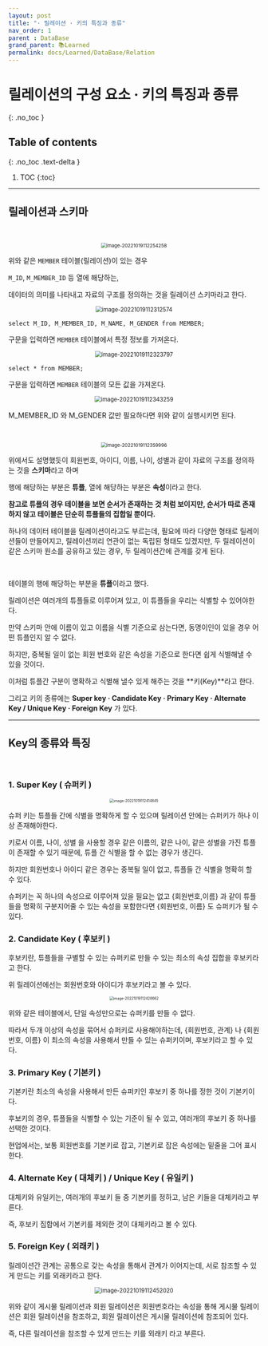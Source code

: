 ```yaml
---
layout: post
title: "· 릴레이션 · 키의 특징과 종류"
nav_order: 1
parent : DataBase
grand_parent: 📚Learned
permalink: docs/Learned/DataBase/Relation
---
```


# 릴레이션의 구성 요소 · 키의 특징과 종류
{: .no_toc }

## Table of contents
{: .no_toc .text-delta }

1. TOC
{:toc}

---

## 릴레이션과 스키마

<br>

<p align="center">
<img src="https://raw.githubusercontent.com/buinq/imageServer/main/img/image-20221019112254258.png" alt="image-20221019112254258" style="zoom: 67%;" />
</p>

위와 같은 `MEMBER` 테이블(릴레이션)이 있는 경우



`M_ID`, `M_MEMBER_ID` 등 열에 해당하는,



데이터의 의미를 나타내고 자료의 구조를 정의하는 것을 릴레이션 스키마라고 한다.


<p align="center">
<img src="https://raw.githubusercontent.com/buinq/imageServer/main/img/image-20221019112312574.png" alt="image-20221019112312574" style="zoom:80%;" />
</p>


`select M_ID, M_MEMBER_ID, M_NAME, M_GENDER from MEMBER;`



구문을 입력하면 `MEMBER` 테이블에서 특정 정보를 가져온다.


<p align="center">
<img src="https://raw.githubusercontent.com/buinq/imageServer/main/img/image-20221019112323797.png" alt="image-20221019112323797" style="zoom: 80%;" />
</p>

`select * from MEMBER;`



구문을 입력하면 `MEMBER` 테이블의 모든 값을 가져온다.


<p align="center">
<img src="https://raw.githubusercontent.com/buinq/imageServer/main/img/image-20221019112343259.png" alt="image-20221019112343259" style="zoom:80%;" />
</p>

M_MEMBER_ID 와 M_GENDER 값만 필요하다면 위와 같이 실행시키면 된다.



<br>

<p align="center">
<img src="https://raw.githubusercontent.com/buinq/imageServer/main/img/image-20221019112359996.png" alt="image-20221019112359996" style="zoom: 67%;" />
</p>

위에서도 설명했듯이 회원번호, 아이디, 이름, 나이, 성별과 같이 자료의 구조를 정의하는 것을 **스키마**라고 하며



행에 해당하는 부분은 **튜플**, 열에 해당하는 부분은 **속성**이라고 한다.



**참고로 튜플의 경우 테이블을 보면 순서가 존재하는 것 처럼 보이지만, 순서가 따로 존재하지 않고 테이블은 단순히 튜플들의 집합일 뿐이다.**



하나의 데이터 테이블을 릴레이션이라고도 부르는데, 필요에 따라 다양한 형태로 릴레이션들이 만들어지고, 릴레이션끼리 연관이 없는 독립된 형태도 있겠지만, 두 릴레이션이 같은 스키마 원소를 공유하고 있는 경우, 두 릴레이션간에 관계를 갖게 된다.




<br>

테이블의 행에 해당하는 부분을 **튜플**이라고 했다.



릴레이션은 여러개의 튜플들로 이루어져 있고, 이 튜플들을 우리는 식별할 수 있어야한다.



만약 스키마 안에 이름이 있고 이름을 식별 기준으로 삼는다면, 동명이인이 있을 경우 어떤 튜플인지 알 수 없다.



하지만, 중복될 일이 없는 회원 번호와 같은 속성을 기준으로 한다면 쉽게 식별해낼 수 있을 것이다.



이처럼 튜플간 구분이 명확하고 식별해 낼수 있게 해주는 것을 **키(Key)**라고 한다.



그리고 키의 종류에는 **Super key · Candidate Key · Primary Key · Alternate Key / Unique Key · Foreign Key** 가 있다.





------

## Key의 종류와 특징

<br>

### **1. Super Key ( 슈퍼키 )**


<p align="center">
<img src="https://raw.githubusercontent.com/buinq/imageServer/main/img/image-20221019112414845.png" alt="image-20221019112414845" style="zoom: 50%;" />
</p>

슈퍼 키는 튜플들 간에 식별을 명확하게 할 수 있으며 릴레이션 안에는 슈퍼키가 하나 이상 존재해야한다.



키로서 이름, 나이, 성별 을 사용할 경우 같은 이름의, 같은 나이, 같은 성별을 가진 튜플이 존재할 수 있기 때문에, 튜플 간 식별을 할 수 없는 경우가 생긴다.



하지만 회원번호나 아이디 같은 경우는 중복될 일이 없고, 튜플들 간 식별을 명확히 할 수 있다.



슈퍼키는 꼭 하나의 속성으로 이루어져 있을 필요는 없고 {회원번호,이름} 과 같이 튜플들을 명확히 구분지어줄 수 있는 속성을 포함한다면 {회원번호, 이름} 도 슈퍼키가 될 수 있다.





### **2. Candidate Key ( 후보키 )**



후보키란, 튜플들을 구별할 수 있는 슈퍼키로 만들 수 있는 최소의 속성 집합을 후보키라고 한다.



위 릴레이션에선는 회원번호와 아이디가 후보키라고 볼 수 있다.




<p align="center">
<img src="https://raw.githubusercontent.com/buinq/imageServer/main/img/image-20221019112428662.png" alt="image-20221019112428662" style="zoom:50%;" />
</p>

위와 같은 테이블에서, 단일 속성만으로는 슈퍼키를 만들 수 없다.



따라서 두개 이상의 속성을 묶어서 슈퍼키로 사용해야하는데, {회원번호, 관계} 나 {회원번호, 이름} 이 최소의 속성을 사용해서 만들 수 있는 슈퍼키이며, 후보키라고 할 수 있다.





### **3. Primary Key ( 기본키 )**



기본키란 최소의 속성을 사용해서 만든 슈퍼키인 후보키 중 하나를 정한 것이 기본키이다.



후보키의 경우, 튜플들을 식별할 수 있는 기준이 될 수 있고, 여러개의 후보키 중 하나를 선택한 것이다.



현업에서는, 보통 회원번호를 기본키로 잡고, 기본키로 잡은 속성에는 밑줄을 그어 표시한다.







### **4. Alternate Key ( 대체키 ) / Unique Key ( 유일키 )**



대체키와 유일키는, 여러개의 후보키 들 중 기본키를 정하고, 남은 키들을 대체키라고 부른다.



즉, 후보키 집합에서 기본키를 제외한 것이 대체키라고 볼 수 있다.







### **5. Foreign Key ( 외래키 )**



릴레이션간 관계는 공통으로 갖는 속성을 통해서 관계가 이어지는데, 서로 참조할 수 있게 만드는 키를 외래키라고 한다.




<p align="center">
<img src="https://raw.githubusercontent.com/buinq/imageServer/main/img/image-20221019112452020.png" alt="image-20221019112452020" style="zoom:80%;" />
</p>


위와 같이 게시물 릴레이션과 회원 릴레이션은 회원번호라는 속성을 통해 게시물 릴레이션은 회원 릴레이션을 참조하고, 회원 릴레이션은 게시물 릴레이션에 참조되어 있다.



즉, 다른 릴레이션을 참조할 수 있게 만드는 키를 외래키 라고 부른다.